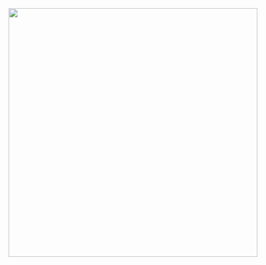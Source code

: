 <div id="header" align="center">
  <img src="https://c.tenor.com/a6S35wgiCOsAAAAM/deku-java.gif" width="500"/>
</div>
